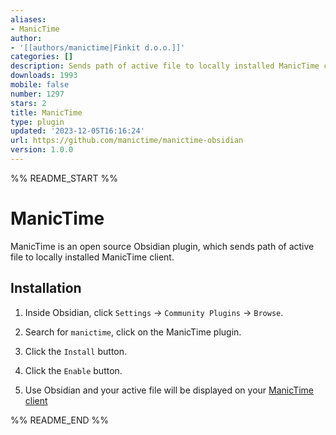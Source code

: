 ```yaml
---
aliases:
- ManicTime
author:
- '[[authors/manictime|Finkit d.o.o.]]'
categories: []
description: Sends path of active file to locally installed ManicTime client.
downloads: 1993
mobile: false
number: 1297
stars: 2
title: ManicTime
type: plugin
updated: '2023-12-05T16:16:24'
url: https://github.com/manictime/manictime-obsidian
version: 1.0.0
---
```


%% README_START %%

# ManicTime

ManicTime is an open source Obsidian plugin, which sends path of active file to locally installed ManicTime client.

## Installation

1. Inside Obsidian, click `Settings` → `Community Plugins` → `Browse`.

2. Search for `manictime`, click on the ManicTime plugin.

3. Click the `Install` button.

4. Click the `Enable` button.

5. Use Obsidian and your active file will be displayed on your [ManicTime client](https://manictime.com)

%% README_END %%
